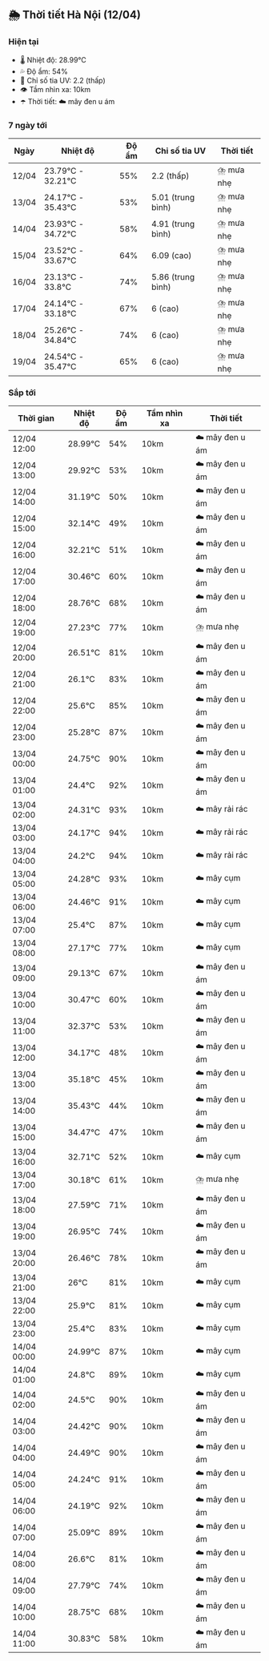 ## 🌦️ Thời tiết Hà Nội (12/04)

### Hiện tại

- 🌡️ Nhiệt độ: 28.99℃
- 💦 Độ ẩm: 54%
- 🌟 Chỉ số tia UV: 2.2 (thấp)
- 👁️ Tầm nhìn xa: 10km
- ☂️ Thời tiết: ☁️ mây đen u ám

### 7 ngày tới

| Ngày | Nhiệt độ | Độ ẩm | Chỉ số tia UV | Thời tiết |
| --- | --- | --- | --- | --- |
| 12/04 | 23.79℃ - 32.21℃ | 55% | 2.2 (thấp) | ⛈️ mưa nhẹ |
| 13/04 | 24.17℃ - 35.43℃ | 53% | 5.01 (trung bình) | ⛈️ mưa nhẹ |
| 14/04 | 23.93℃ - 34.72℃ | 58% | 4.91 (trung bình) | ⛈️ mưa nhẹ |
| 15/04 | 23.52℃ - 33.67℃ | 64% | 6.09 (cao) | ⛈️ mưa nhẹ |
| 16/04 | 23.13℃ - 33.8℃ | 74% | 5.86 (trung bình) | ⛈️ mưa nhẹ |
| 17/04 | 24.14℃ - 33.18℃ | 67% | 6 (cao) | ⛈️ mưa nhẹ |
| 18/04 | 25.26℃ - 34.84℃ | 74% | 6 (cao) | ⛈️ mưa nhẹ |
| 19/04 | 24.54℃ - 35.47℃ | 65% | 6 (cao) | ⛈️ mưa nhẹ |

### Sắp tới

| Thời gian | Nhiệt độ | Độ ẩm | Tầm nhìn xa | Thời tiết |
| --- | --- | --- | --- | --- |
| 12/04 12:00 | 28.99℃ | 54% | 10km | ☁️ mây đen u ám |
| 12/04 13:00 | 29.92℃ | 53% | 10km | ☁️ mây đen u ám |
| 12/04 14:00 | 31.19℃ | 50% | 10km | ☁️ mây đen u ám |
| 12/04 15:00 | 32.14℃ | 49% | 10km | ☁️ mây đen u ám |
| 12/04 16:00 | 32.21℃ | 51% | 10km | ☁️ mây đen u ám |
| 12/04 17:00 | 30.46℃ | 60% | 10km | ☁️ mây đen u ám |
| 12/04 18:00 | 28.76℃ | 68% | 10km | ☁️ mây đen u ám |
| 12/04 19:00 | 27.23℃ | 77% | 10km | ⛈️ mưa nhẹ |
| 12/04 20:00 | 26.51℃ | 81% | 10km | ☁️ mây đen u ám |
| 12/04 21:00 | 26.1℃ | 83% | 10km | ☁️ mây đen u ám |
| 12/04 22:00 | 25.6℃ | 85% | 10km | ☁️ mây đen u ám |
| 12/04 23:00 | 25.28℃ | 87% | 10km | ☁️ mây đen u ám |
| 13/04 00:00 | 24.75℃ | 90% | 10km | ☁️ mây đen u ám |
| 13/04 01:00 | 24.4℃ | 92% | 10km | ☁️ mây đen u ám |
| 13/04 02:00 | 24.31℃ | 93% | 10km | ☁️ mây rải rác |
| 13/04 03:00 | 24.17℃ | 94% | 10km | ☁️ mây rải rác |
| 13/04 04:00 | 24.2℃ | 94% | 10km | ☁️ mây rải rác |
| 13/04 05:00 | 24.28℃ | 93% | 10km | ☁️ mây cụm |
| 13/04 06:00 | 24.46℃ | 91% | 10km | ☁️ mây cụm |
| 13/04 07:00 | 25.4℃ | 87% | 10km | ☁️ mây cụm |
| 13/04 08:00 | 27.17℃ | 77% | 10km | ☁️ mây cụm |
| 13/04 09:00 | 29.13℃ | 67% | 10km | ☁️ mây đen u ám |
| 13/04 10:00 | 30.47℃ | 60% | 10km | ☁️ mây đen u ám |
| 13/04 11:00 | 32.37℃ | 53% | 10km | ☁️ mây đen u ám |
| 13/04 12:00 | 34.17℃ | 48% | 10km | ☁️ mây đen u ám |
| 13/04 13:00 | 35.18℃ | 45% | 10km | ☁️ mây đen u ám |
| 13/04 14:00 | 35.43℃ | 44% | 10km | ☁️ mây đen u ám |
| 13/04 15:00 | 34.47℃ | 47% | 10km | ☁️ mây đen u ám |
| 13/04 16:00 | 32.71℃ | 52% | 10km | ☁️ mây cụm |
| 13/04 17:00 | 30.18℃ | 61% | 10km | ⛈️ mưa nhẹ |
| 13/04 18:00 | 27.59℃ | 71% | 10km | ☁️ mây đen u ám |
| 13/04 19:00 | 26.95℃ | 74% | 10km | ☁️ mây đen u ám |
| 13/04 20:00 | 26.46℃ | 78% | 10km | ☁️ mây đen u ám |
| 13/04 21:00 | 26℃ | 81% | 10km | ☁️ mây cụm |
| 13/04 22:00 | 25.9℃ | 81% | 10km | ☁️ mây cụm |
| 13/04 23:00 | 25.4℃ | 83% | 10km | ☁️ mây cụm |
| 14/04 00:00 | 24.99℃ | 87% | 10km | ☁️ mây cụm |
| 14/04 01:00 | 24.8℃ | 89% | 10km | ☁️ mây cụm |
| 14/04 02:00 | 24.5℃ | 90% | 10km | ☁️ mây đen u ám |
| 14/04 03:00 | 24.42℃ | 90% | 10km | ☁️ mây đen u ám |
| 14/04 04:00 | 24.49℃ | 90% | 10km | ☁️ mây đen u ám |
| 14/04 05:00 | 24.24℃ | 91% | 10km | ☁️ mây đen u ám |
| 14/04 06:00 | 24.19℃ | 92% | 10km | ☁️ mây đen u ám |
| 14/04 07:00 | 25.09℃ | 89% | 10km | ☁️ mây đen u ám |
| 14/04 08:00 | 26.6℃ | 81% | 10km | ☁️ mây đen u ám |
| 14/04 09:00 | 27.79℃ | 74% | 10km | ☁️ mây đen u ám |
| 14/04 10:00 | 28.75℃ | 68% | 10km | ☁️ mây đen u ám |
| 14/04 11:00 | 30.83℃ | 58% | 10km | ☁️ mây đen u ám |
